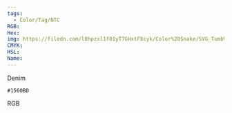```yaml
---
tags:
  - Color/Tag/NTC
RGB:
Hex:
img: https://filedn.com/l0hpzxl1f01yT7GHxtF8cyk/Color%20Snake/SVG_Tumb%20Mass%20No%20Name/1560BD.svg
CMYK:
HSL:
Name:
---
```

Denim
```palette
#1560BD
```
RGB
